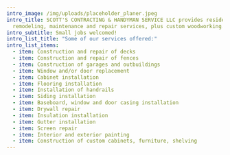 ```yaml
---
intro_image: /img/uploads/placeholder_planer.jpeg
intro_title: SCOTT'S CONTRACTING & HANDYMAN SERVICE LLC provides residential
  remodeling, maintenance and repair services, plus custom woodworking.
intro_subtitle: Small jobs welcomed!
intro_list_title: "Some of our services offered:"
intro_list_items:
  - item: Construction and repair of decks
  - item: Construction and repair of fences
  - item: Construction of garages and outbuildings
  - item: Window and/or door replacement
  - item: Cabinet installation
  - item: Flooring installation
  - item: Installation of handrails
  - item: Siding installation
  - item: Baseboard, window and door casing installation
  - item: Drywall repair
  - item: Insulation installation
  - item: Gutter installation
  - item: Screen repair
  - item: Interior and exterior painting
  - item: Construction of custom cabinets, furniture, shelving
---
```

